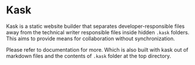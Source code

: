 # Kask

Kask is a static website builder that separates developer-responsible files away from the technical writer responsible files inside hidden `.kask` folders. This aims to provide means for collaboration without synchronization.

Please refer to documentation for more. Which is also built with kask out of markdown files and the contents of `.kask` folder at the top directory.
